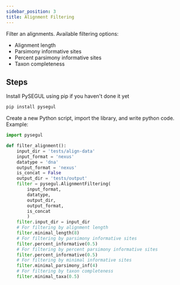 ```yaml
---
sidebar_position: 3
title: Alignment Filtering
---
```


Filter an alignments. Available filtering options:

- Alignment length
- Parsimony informative sites
- Percent parsimony informative sites
- Taxon completeness

## Steps

Install PySEGUL using pip if you haven't done it yet

```bash
pip install pysegul
```

Create a new Python script, import the library, and write python code. Example:

```python
import pysegul

def filter_alignment():
    input_dir = 'tests/align-data'
    input_format = 'nexus'
    datatype = 'dna'
    output_format = 'nexus'
    is_concat = False
    output_dir = 'tests/output'
    filter = pysegul.AlignmentFiltering(
        input_format,  
        datatype, 
        output_dir, 
        output_format,
        is_concat
        )
    filter.input_dir = input_dir
    # For filtering by alignment length
    filter.minimal_length(8)
    # For filtering by parsimony informative sites
    filter.percent_informative(0.5)
    # For filtering by percent parsimony informative sites
    filter.percent_informative(0.5)
    # For filtering by minimal informative sites
    filter.minimal_parsimony_inf(4)
    # For filtering by taxon completeness
    filter.minimal_taxa(0.5)
```
